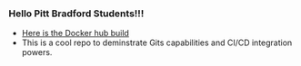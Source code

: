 ### Hello Pitt Bradford Students!!!
- [Here is the Docker hub build](https://hub.docker.com/repository/docker/wdoogz/cist_git)
- This is a cool repo to deminstrate Gits capabilities and CI/CD integration powers.
